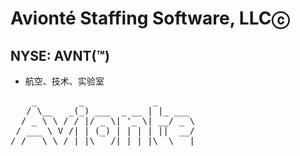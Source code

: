 # Avionté Staffing Software, LLCⓒ
## NYSE: AVNT(™)
+ 航空、技术、实验室

<pre id="output" class="d-inline-block text-left mb-0" style="overflow-y: hidden;">    _        _             _       <br>   / \__   _(_) ___  _ __ | |_ ___ <br>  / _ \ \ / / |/ _ \| '_ \| __/ _ \<br> / ___ \ V /| | (_) | | | | ||  __/<br>/_/   \_\_/ |_|\___/|_| |_|\__\___|</pre>
